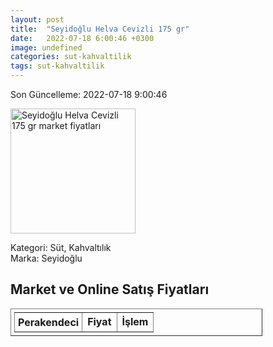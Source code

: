 ```yaml
---
layout: post
title:  "Seyidoğlu Helva Cevizli 175 gr"
date:   2022-07-18 6:00:46 +0300
image: undefined
categories: sut-kahvaltilik
tags: sut-kahvaltilik
---
```


Son Güncelleme: 2022-07-18 9:00:46

<img src="undefined" width="200" alt="Seyidoğlu Helva Cevizli 175 gr market fiyatları" />

Kategori: Süt, Kahvaltılık
<br />
Marka: Seyidoğlu

<h2>Market ve Online Satış Fiyatları</h2>

<table border="1" style="padding: 5px;width:80%;">
  <tr>
    <td style="padding: 5px;"><strong>Perakendeci</strong></td>
    <td><strong>Fiyat</strong></td>
    <td><strong>İşlem</strong></td>
  </tr>
  
</table>
